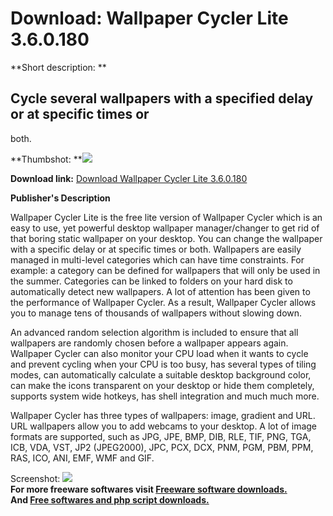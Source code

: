 # Download: Wallpaper Cycler Lite 3.6.0.180

**Short description: **

## Cycle several wallpapers with a specified delay or at specific times or
both.

  
**Thumbshot: **![](http://www.freewarefiles.com/screenshot/wallpaper_cycler3_md.jpg)   
  
**Download link:** [Download Wallpaper Cycler Lite 3.6.0.180](http://freesoftwares.boysofts.com/Wallpaper-Cycler-Lite_program_7075.html)  
  

**Publisher's Description**  
  

Wallpaper Cycler Lite is the free lite version of Wallpaper Cycler which is an
easy to use, yet powerful desktop wallpaper manager/changer to get rid of that
boring static wallpaper on your desktop. You can change the wallpaper with a
specific delay or at specific times or both. Wallpapers are easily managed in
multi-level categories which can have time constraints. For example: a
category can be defined for wallpapers that will only be used in the summer.
Categories can be linked to folders on your hard disk to automatically detect
new wallpapers. A lot of attention has been given to the performance of
Wallpaper Cycler. As a result, Wallpaper Cycler allows you to manage tens of
thousands of wallpapers without slowing down.

An advanced random selection algorithm is included to ensure that all
wallpapers are randomly chosen before a wallpaper appears again. Wallpaper
Cycler can also monitor your CPU load when it wants to cycle and prevent
cycling when your CPU is too busy, has several types of tiling modes, can
automatically calculate a suitable desktop background color, can make the
icons transparent on your desktop or hide them completely, supports system
wide hotkeys, has shell integration and much much more.

Wallpaper Cycler has three types of wallpapers: image, gradient and URL. URL
wallpapers allow you to add webcams to your desktop. A lot of image formats
are supported, such as JPG, JPE, BMP, DIB, RLE, TIF, PNG, TGA, ICB, VDA, VST,
JP2 (JPEG2000), JPC, PCX, DCX, PNM, PGM, PBM, PPM, RAS, ICO, ANI, EMF, WMF and
GIF.

  
  
Screenshot: ![](http://www.freewarefiles.com/screenshot/wallpaper_cycler3.jpg)  
**For more freeware softwares visit [Freeware software downloads.](http://freesoftwares.boysofts.com/)**   
**And [Free softwares and php script downloads.](http://www.boysofts.com/)**


